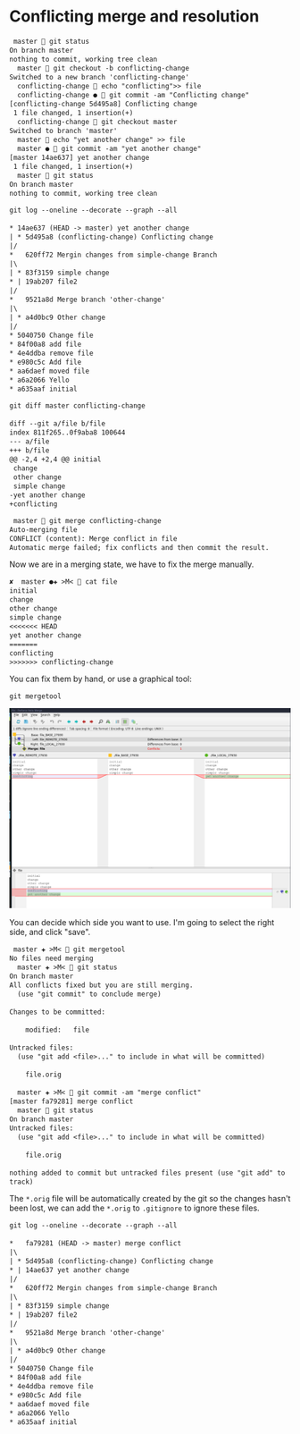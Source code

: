 # Conflicting merge and resolution

```
 master  git status
On branch master
nothing to commit, working tree clean
  master  git checkout -b conflicting-change
Switched to a new branch 'conflicting-change'
  conflicting-change  echo "conflicting">> file
  conflicting-change ●  git commit -am "Conflicting change"
[conflicting-change 5d495a8] Conflicting change
 1 file changed, 1 insertion(+)
  conflicting-change  git checkout master
Switched to branch 'master'
  master  echo "yet another change" >> file
  master ●  git commit -am "yet another change"
[master 14ae637] yet another change
 1 file changed, 1 insertion(+)
  master  git status
On branch master
nothing to commit, working tree clean
```

```
git log --oneline --decorate --graph --all

* 14ae637 (HEAD -> master) yet another change
| * 5d495a8 (conflicting-change) Conflicting change
|/  
*   620ff72 Mergin changes from simple-change Branch
|\  
| * 83f3159 simple change
* | 19ab207 file2
|/  
*   9521a8d Merge branch 'other-change'
|\  
| * a4d0bc9 Other change
|/  
* 5040750 Change file
* 84f00a8 add file
* 4e4ddba remove file
* e980c5c Add file
* aa6daef moved file
* a6a2066 Yello
* a635aaf initial

```

```
git diff master conflicting-change 

diff --git a/file b/file
index 811f265..0f9aba8 100644
--- a/file
+++ b/file
@@ -2,4 +2,4 @@ initial
 change
 other change
 simple change
-yet another change
+conflicting

```

```
 master  git merge conflicting-change 
Auto-merging file
CONFLICT (content): Merge conflict in file
Automatic merge failed; fix conflicts and then commit the result.
```

Now we are in a merging state, we have to fix the merge manually.

```
✘  master ●✚ >M<  cat file
initial
change
other change
simple change
<<<<<<< HEAD
yet another change
=======
conflicting
>>>>>>> conflicting-change
```

You can fix them by hand, or use a graphical tool:

```
git mergetool
```

![](../images/2019-01-21-23-01-37.png)

You can decide which side you want to use. I'm going to select the right side, and click "save".

```
 master ✚ >M<  git mergetool
No files need merging
  master ✚ >M<  git status
On branch master
All conflicts fixed but you are still merging.
  (use "git commit" to conclude merge)

Changes to be committed:

	modified:   file

Untracked files:
  (use "git add <file>..." to include in what will be committed)

	file.orig

  master ✚ >M<  git commit -am "merge conflict"
[master fa79281] merge conflict
  master  git status
On branch master
Untracked files:
  (use "git add <file>..." to include in what will be committed)

	file.orig

nothing added to commit but untracked files present (use "git add" to track)
```

The `*.orig` file will be automatically created by the git so the changes hasn't been lost, we can add the `*.orig` to `.gitignore` to ignore these files.

```
git log --oneline --decorate --graph --all

*   fa79281 (HEAD -> master) merge conflict
|\  
| * 5d495a8 (conflicting-change) Conflicting change
* | 14ae637 yet another change
|/  
*   620ff72 Mergin changes from simple-change Branch
|\  
| * 83f3159 simple change
* | 19ab207 file2
|/  
*   9521a8d Merge branch 'other-change'
|\  
| * a4d0bc9 Other change
|/  
* 5040750 Change file
* 84f00a8 add file
* 4e4ddba remove file
* e980c5c Add file
* aa6daef moved file
* a6a2066 Yello
* a635aaf initial


```
